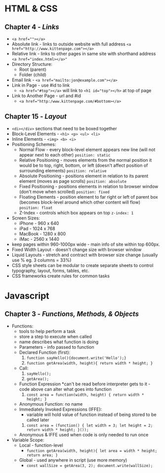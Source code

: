# HTML & CSS

## Chapter 4 - *Links*

* `<a href=""></a>`
* Absolute link - links to outside website with full address `<a href="http://www.kittenpage.com"></a>`
* Relative link - links to other pages in same site with shorthand address `<a href="index.html></a>"`
* Directory Structure:
    * Root (parent)
    * Folder (child)
* Email link - `<a href="mailto:jon@example.com"></a>`
* Link in Page - use #id to link 
    * `<a href="#top"></a>` will link to `<h1 id="top"></h>` at top of page
* Link to Another Page - url and #id 
    * `<a href="http:/www.kittenpage.com/#bottom></a>`

## Chapter 15 - *Layout*

* `<di></div>` sections that need to be boxed together
* Block-Level Elements - `<h1> <p> <ul> <li>`
* Inline Elements - `<img> <b> <i>`
* Positioning Schemes: 
    * Normal Flow - every block-level element appears new line (will not appear next to each other) `position: static`
    * Relative Positioning - moves elements from the normal position it would be to top, right, bottom, or left (doesn't affect position of surrounding elements) `position: relative`
    * Absolute Positioning - positions element in relation to its parent element (moves as page scrolls) `position: absolute`
    * Fixed Positioning - positions elements in relation to browser window (don't move when scrolled) `position: fixed`
    * Floating Elements - position element to far right or left of parent box (becomes block-level around which other content will flow) `position: float`
    * Z-Index - controls which box appears on top `z-index: 1`
* Screen Sizes:
    * iPhone - 960 x 640
    * iPad - 1024 x 768
    * MacBook - 1280 x 800
    * iMac - 2560 x 1440
* keep pages within 960-1000px wide - main info of site within top 600px.
* Fixed Width Layout - doesn't change size with browser window
* Liquid Layouts - stretch and contract with browser size change (usually use % eg. 3 columns = 33%)
* CSS style sheets can be modular to create separate sheets to control typography, layout, forms, tables, etc. 
* CSS frameworks create rules for common tasks
 
 # Javascript

## Chapter 3 - *Functions, Methods, & Objects* 

* Functions: 
    * tools to help perform a task
    * store a step to execute when called
    * name describes what function is doing
    * Parameters - info passed to function
    * Declared Function (first): 
        1) `function sayHello(){document.write('Hello');}`
        1) `function getArea(width, height){
            return width * height;
        }`
    * Call: 
        1) `sayHello();`
        1) `getArea();`
    * Function Expression 
        *can't be read before interpreter gets to it - code above can alter what goes into function   
        1) `const area = function(width, height) { return width * height;
        }`
    * Anonymous Function: no name
    * Immediately Invoked Expressions (IFFE): 
        * variable will hold value of function instead of being stored to be called later
        1) `const area = (function() {
            let width = 3; let height = 2; return width * height;
        }());`
    * Anonymous & IFFE used when code is only needed to run once
* Variable Scope:
    * Local - function-level
        * `function getArea(width, height){
            let area = width * height;
            return area;
        }`
    * Global - used anywhere in script (use more memory)
        * `const wallSize = getArea(3, 2); document.write(wallSize);`